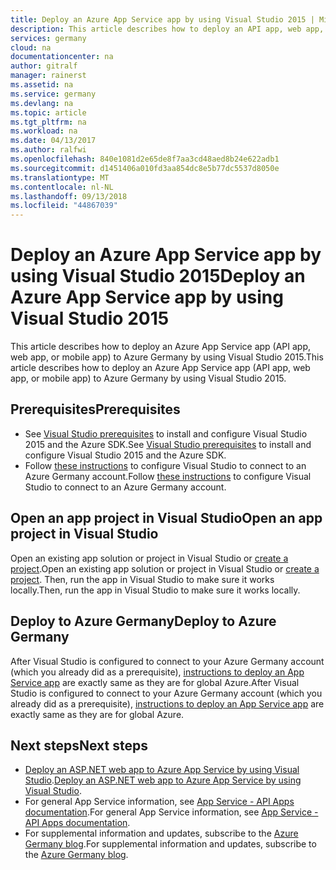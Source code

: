```yaml
---
title: Deploy an Azure App Service app by using Visual Studio 2015 | Microsoft Docs
description: This article describes how to deploy an API app, web app, or mobile app to Azure Germany by using Visual Studio 2015 and the Azure SDK.
services: germany
cloud: na
documentationcenter: na
author: gitralf
manager: rainerst
ms.assetid: na
ms.service: germany
ms.devlang: na
ms.topic: article
ms.tgt_pltfrm: na
ms.workload: na
ms.date: 04/13/2017
ms.author: ralfwi
ms.openlocfilehash: 840e1081d2e65de8f7aa3cd48aed8b24e622adb1
ms.sourcegitcommit: d1451406a010fd3aa854dc8e5b77dc5537d8050e
ms.translationtype: MT
ms.contentlocale: nl-NL
ms.lasthandoff: 09/13/2018
ms.locfileid: "44867039"
---
```

# <a name="deploy-an-azure-app-service-app-by-using-visual-studio-2015"></a><span data-ttu-id="cdff2-103">Deploy an Azure App Service app by using Visual Studio 2015</span><span class="sxs-lookup"><span data-stu-id="cdff2-103">Deploy an Azure App Service app by using Visual Studio 2015</span></span>
<span data-ttu-id="cdff2-104">This article describes how to deploy an Azure App Service app (API app, web app, or mobile app) to Azure Germany by using Visual Studio 2015.</span><span class="sxs-lookup"><span data-stu-id="cdff2-104">This article describes how to deploy an Azure App Service app (API app, web app, or mobile app) to Azure Germany by using Visual Studio 2015.</span></span>

## <a name="prerequisites"></a><span data-ttu-id="cdff2-105">Prerequisites</span><span class="sxs-lookup"><span data-stu-id="cdff2-105">Prerequisites</span></span>
* <span data-ttu-id="cdff2-106">See [Visual Studio prerequisites](../app-service/app-service-web-get-started-dotnet.md#prerequisites) to install and configure Visual Studio 2015 and the Azure SDK.</span><span class="sxs-lookup"><span data-stu-id="cdff2-106">See [Visual Studio prerequisites](../app-service/app-service-web-get-started-dotnet.md#prerequisites) to install and configure Visual Studio 2015 and the Azure SDK.</span></span>
* <span data-ttu-id="cdff2-107">Follow [these instructions](./germany-get-started-connect-with-vs.md) to configure Visual Studio to connect to an Azure Germany account.</span><span class="sxs-lookup"><span data-stu-id="cdff2-107">Follow [these instructions](./germany-get-started-connect-with-vs.md) to configure Visual Studio to connect to an Azure Germany account.</span></span> 

## <a name="open-an-app-project-in-visual-studio"></a><span data-ttu-id="cdff2-108">Open an app project in Visual Studio</span><span class="sxs-lookup"><span data-stu-id="cdff2-108">Open an app project in Visual Studio</span></span>
<span data-ttu-id="cdff2-109">Open an existing app solution or project in Visual Studio or [create a project](../app-service/app-service-web-get-started-dotnet-framework.md#create-and-publish-the-web-app).</span><span class="sxs-lookup"><span data-stu-id="cdff2-109">Open an existing app solution or project in Visual Studio or [create a project](../app-service/app-service-web-get-started-dotnet-framework.md#create-and-publish-the-web-app).</span></span> <span data-ttu-id="cdff2-110">Then, run the app in Visual Studio to make sure it works locally.</span><span class="sxs-lookup"><span data-stu-id="cdff2-110">Then, run the app in Visual Studio to make sure it works locally.</span></span>

## <a name="deploy-to-azure-germany"></a><span data-ttu-id="cdff2-111">Deploy to Azure Germany</span><span class="sxs-lookup"><span data-stu-id="cdff2-111">Deploy to Azure Germany</span></span>
<span data-ttu-id="cdff2-112">After Visual Studio is configured to connect to your Azure Germany account (which you already did as a prerequisite), [instructions to deploy an App Service app](../app-service/app-service-web-get-started-dotnet.md) are exactly same as they are for global Azure.</span><span class="sxs-lookup"><span data-stu-id="cdff2-112">After Visual Studio is configured to connect to your Azure Germany account (which you already did as a prerequisite), [instructions to deploy an App Service app](../app-service/app-service-web-get-started-dotnet.md) are exactly same as they are for global Azure.</span></span>

## <a name="next-steps"></a><span data-ttu-id="cdff2-113">Next steps</span><span class="sxs-lookup"><span data-stu-id="cdff2-113">Next steps</span></span>
* <span data-ttu-id="cdff2-114">[Deploy an ASP.NET web app to Azure App Service by using Visual Studio](../app-service/app-service-web-get-started-dotnet.md).</span><span class="sxs-lookup"><span data-stu-id="cdff2-114">[Deploy an ASP.NET web app to Azure App Service by using Visual Studio](../app-service/app-service-web-get-started-dotnet.md).</span></span>
* <span data-ttu-id="cdff2-115">For general App Service information, see [App Service - API Apps documentation](../app-service/index.yml).</span><span class="sxs-lookup"><span data-stu-id="cdff2-115">For general App Service information, see [App Service - API Apps documentation](../app-service/index.yml).</span></span>
* <span data-ttu-id="cdff2-116">For supplemental information and updates, subscribe to the [Azure Germany blog](https://blogs.msdn.microsoft.com/azuregermany/).</span><span class="sxs-lookup"><span data-stu-id="cdff2-116">For supplemental information and updates, subscribe to the [Azure Germany blog](https://blogs.msdn.microsoft.com/azuregermany/).</span></span>
